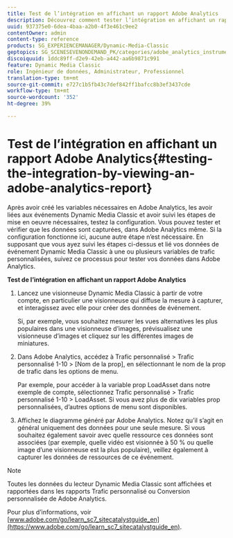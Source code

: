 ```yaml
---
title: Test de l’intégration en affichant un rapport Adobe Analytics
description: Découvrez comment tester l’intégration en affichant un rapport Adobe Analytics.
uuid: 937375e0-6dea-4baa-a2b0-4f3e461c9ee2
contentOwner: admin
content-type: reference
products: SG_EXPERIENCEMANAGER/Dynamic-Media-Classic
geptopics: SG_SCENESEVENONDEMAND_PK/categories/adobe_analytics_instrumentation_kit
discoiquuid: 1ddc89ff-d2e9-42eb-a442-aa6b9871c991
feature: Dynamic Media Classic
role: Ingénieur de données, Administrateur, Professionnel
translation-type: tm+mt
source-git-commit: e727c1b5fb43c7def842ff1bafcc8b3ef3437cde
workflow-type: tm+mt
source-wordcount: '352'
ht-degree: 39%

---
```



# Test de l’intégration en affichant un rapport Adobe Analytics{#testing-the-integration-by-viewing-an-adobe-analytics-report}

Après avoir créé les variables nécessaires en Adobe Analytics, les avoir liées aux événements Dynamic Media Classic et avoir suivi les étapes de mise en oeuvre nécessaires, testez la configuration. Vous pouvez tester et vérifier que les données sont capturées, dans Adobe Analytics même. Si la configuration fonctionne ici, aucune autre étape n’est nécessaire. En supposant que vous ayez suivi les étapes ci-dessus et lié vos données de événement Dynamic Media Classic à une ou plusieurs variables de trafic personnalisées, suivez ce processus pour tester vos données dans Adobe Analytics.

**Test de l’intégration en affichant un rapport Adobe Analytics**

1. Lancez une visionneuse Dynamic Media Classic à partir de votre compte, en particulier une visionneuse qui diffuse la mesure à capturer, et interagissez avec elle pour créer des données de événement.

   Si, par exemple, vous souhaitez mesurer les vues alternatives les plus populaires dans une visionneuse d’images, prévisualisez une visionneuse d’images et cliquez sur les différentes images de miniatures.

1. Dans Adobe Analytics, accédez à Trafic personnalisé > Trafic personnalisé 1-10 > [Nom de la prop], en sélectionnant le nom de la prop de trafic dans les options de menu.

   Par exemple, pour accéder à la variable prop LoadAsset dans notre exemple de compte, sélectionnez Trafic personnalisé > Trafic personnalisé 1-10 > LoadAsset. Si vous avez plus de dix variables prop personnalisées, d’autres options de menu sont disponibles.

1. Affichez le diagramme généré par Adobe Analytics. Notez qu’il s’agit en général uniquement des données pour une seule mesure. Si vous souhaitez également savoir avec quelle ressource ces données sont associées (par exemple, quelle vidéo est visionnée à 50 % ou quelle image d’une visionneuse est la plus populaire), veillez également à capturer les données de ressources de ce événement.

>[!NOTE]
>
>Toutes les données du lecteur Dynamic Media Classic sont affichées et rapportées dans les rapports Trafic personnalisé ou Conversion personnalisée de Adobe Analytics.

Pour plus d’informations, voir [www.adobe.com/go/learn_sc7_sitecatalystguide_en](https://www.adobe.com/go/learn_sc7_sitecatalystguide_en).
